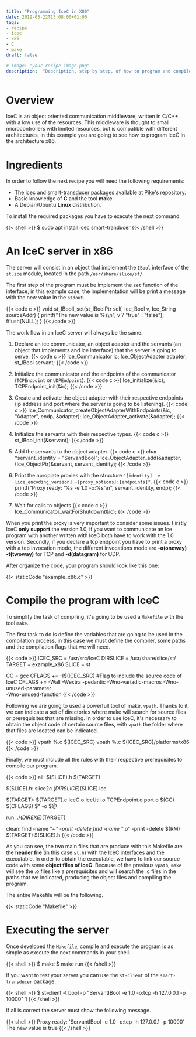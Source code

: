 ```yaml
---
title: "Programming IceC in X86"
date: 2019-03-22T13:08:00+01:00
tags:
- recipe
- icec
- x86
- C
- make
draft: false

# image: "your-recipe-image.png"
description:  "Description, step by step, of how to program and compile an IceC program to the x86 architecture"
---
```


# Overview

IceC is an object oriented communication middleware, written in C/C++, with a low use of the resources. This middleware is thought to small microcontrollers with limited resources, but is compatible with different architectures, in this example you are going to see how to program IceC in the architecture x86.

# Ingredients

In order to follow the next recipe you will need the following requirements:

- The [icec](https://arcogroup.bitbucket.io/icec/) and [smart-transducer](https://arcogroup.bitbucket.io/recipes/st_getting_started/) packages available at [Pike](http://pike.esi.uclm.es/)'s repository.
- Basic knowledge of **C** and the tool **make**.
- A Debian/Ubuntu **Linux** distribution.

To install the required packages you have to execute the next command.

{{< shell >}}
$ sudo apt install icec smart-tranducer
{{< /shell >}} 

# An IceC server in x86

The server will consist in an object that implement the `IBool` interface of the `st.ice` module, located in the path `/usr/share/slice/st/`.

The first step of the program must be implement the `set` function of the interface, in this example case, the implementation will be print a message with the new value in the `stdout`.

{{< code c >}}
void st_IBoolI_set(st_IBoolPtr self, Ice_Bool v, Ice_String sourceAddr)
{
    printf("The new value is %s\n", v ? "true" : "false");
    fflush(NULL);
}
{{< /code >}} 

The work flow in an IceC server will always be the same:

1. Declare an ice communicator, an object adapter and the servants (an object that implements and ice interface) that the server is going to serve.
{{< code c >}}
Ice_Communicator ic;
Ice_ObjectAdapter adapter;
st_IBool servant;
{{< /code >}} 

2. Initialize the communicator and the endpoints of the communicator (`TCPEndpoint` or `UDPEndpoint`).
{{< code c >}}
Ice_initialize(&ic);
TCPEndpoint_init(&ic);
{{< /code >}} 

3. Create and activate the object adapter with their respective endpoints (ip address and port where the server is going to be listening). 
{{< code c >}}
Ice_Communicator_createObjectAdapterWithEndpoints(&ic, "Adapter", endp, &adapter);
Ice_ObjectAdapter_activate(&adapter);
{{< /code >}} 

4. Initialize the servants with their respective types.
{{< code c >}}
st_IBool_init(&servant);
{{< /code >}}

5. Add the servants to the object adapter.
{{< code c >}}
char *servant_identity = "ServantIBool";
Ice_ObjectAdapter_add(&adapter, (Ice_ObjectPtr)&servant, servant_identity);
{{< /code >}}

6. Print the apropiate proxies with the structure `"[identity] -e [ice_encoding_version] -[proxy_options]:[endpoints]"`.
{{< code c >}}
printf("Proxy ready: '%s -e 1.0 -o:%s'\n", servant_identity, endp);
{{< /code >}}

7. Wait for calls to objects
{{< code c >}}
Ice_Communicator_waitForShutdown(&ic);
{{< /code >}}


When you print the proxy is very important to consider some issues. Firstly IceC **only support** the version 1.0, if you want to communicate an Ice program with another written with IceC both have to work with the 1.0 version. Secondly, if you declare a tcp endpoint you have to print a proxy with a tcp invocation mode, the different invocations mode are **-o(oneway)** **-t(twoway)** for TCP and **-d(datagram)** for UDP.

After organize the code, your program should look like this one:

{{< staticCode "example_x86.c" >}}

# Compile the program with IceC

To simplify the task of compiling, it's going to be used a `Makefile` with the tool `make`.

The first task to do is define the variables that are going to be used in the compilation process, in this case we must define the compiler, some paths and the compilation flags that we will need.

{{< code >}}
ICEC_SRC = /usr/src/IceC
DIRSLICE = /usr/share/slice/st/
TARGET = example_x86
SLICE = st

CC = gcc
CFLAGS += -I$(ICEC_SRC) #Flag to include the source code of IceC
CFLAGS += -Wall -Wextra -pedantic -Wno-variadic-macros -Wno-unused-parameter \
	   -Wno-unused-function
{{< /code >}} 

Following we are going to used a powerfull tool of make, `vpath`. Thanks to it, we can indicate a set of directories where make will search for source files or prerequisites that are missing. In order to use IceC, it's necessary to obtain the object code of certain source files, with `vpath` the folder where that files are located can be indicated.

{{< code >}}
vpath %.c $(ICEC_SRC)
vpath %.c $(ICEC_SRC)/platforms/x86
{{< /code >}}

Finally, we must include all the rules with their respective prerequisites to compile our program.

{{< code >}}
all: $(SLICE).h $(TARGET)

$(SLICE).h: 
	slice2c $(DIRSLICE)$(SLICE).ice

$(TARGET): $(TARGET).c IceC.o IceUtil.o TCPEndpoint.o port.o
	$(CC) $(CFLAGS) $^ -o $@

run:
	./$(DIREXE)$(TARGET)

clean: 
	find -name "*~" -print -delete
	find -name "*.o" -print -delete
	$(RM) $(TARGET) $(SLICE).h
{{< /code >}}

As you can see, the two main files that are produce with this Makefile are the **header file** (in this case `st.h`) with the IceC interfaces and the executable. In order to obtain the executable, we have to link our source code with some **object files of IceC**. Because of the previous `vpath`, `make` will see the .o files like a prerequisites and will search the .c files in the paths that we indicated, producing the object files and compiling the program.

The entire Makefile will be the following.

{{< staticCode "Makefile" >}}

# Executing the server

Once developed the `Makefile`, compile and execute the program is as simple as execute the next commands in your shell.

{{< shell >}}
$ make
$ make run
{{< /shell >}}

If you want to test your server you can use the `st-client` of the `smart-transducer` package.

{{< shell >}}
$ st-client -t bool -p "ServantIBool -e 1.0 -o:tcp -h 127.0.0.1 -p 10000" 1
{{< /shell >}}

If all is correct the server must show the following message.

{{< shell >}}
Proxy ready: 'ServantIBool -e 1.0 -o:tcp -h 127.0.0.1 -p 10000'
The new value is true
{{< /shell >}}













 
